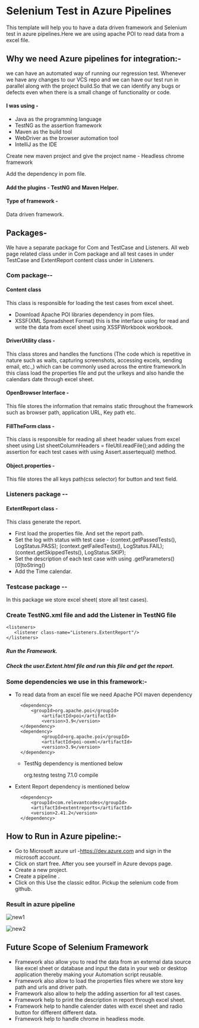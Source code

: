 #      Selenium Test in Azure Pipelines
This template will help you to have a data driven framework and Selenium test in azure pipelines.Here we are using apache POI to read data from a excel file. 

## Why we need Azure pipelines for integration:-

we can have an automated way of running our regression test.  Whenever we have any changes to our VCS repo and we can have our test run in parallel along with the project build.So that we can identify  any bugs or defects even when there is a small change of functionality or code.
#### I was using - 
* Java as the programming language
* TestNG as the assertion framework
* Maven as the build tool
* WebDriver as the browser automation tool
* IntelliJ as the IDE

Create new maven project and give the project name - Headless chrome framework

Add the dependency in pom file.

#### Add the plugins - TestNG and Maven Helper.
#### Type of framework - 
Data driven framework.
## Packages- 
We have a separate package for Com and TestCase and Listeners. All web page related class  under in Com package and all test cases  in under TestCase and ExtentReport content class under in Listeners. 
### Com package--
#### Content class
This class is responsible for loading the test cases from excel sheet.
  * Download Apache POI libraries dependency in pom files.
  * XSSF(XML Spreadsheet Format) this is the interface using for read and write the data from excel sheet using XSSFWorkbook workbook.

#### DriverUtility class - 
This class stores and handles the functions (The code which is repetitive in nature such as waits, capturing screenshots, accessing excels, sending email, etc.,) which can be commonly used across the entire framework.In this class load the properties file and put the urlkeys and also handle the calendars date through excel sheet.
#### OpenBrowser Interface - 
This file stores the information that remains static throughout the framework such as browser path, application URL, Key path etc.
#### FillTheForm class - 
This class is responsible for reading all sheet header values from excel sheet using List<SheetColumnHeader> sheetColumnHeaders = fileUtil.readFile();and adding the assertion for each test cases with using Assert.assertequal() method.
#### Object.properties - 
This file stores the all keys path(css selector) for button and text field.

### Listeners package --
#### ExtentReport class - 
This class generate the report.
  * First load the properties file. And set the report path.
  * Set the log with status with test case - 
    (context.getPassedTests(), LogStatus.PASS);
    (context.getFailedTests(), LogStatus.FAIL);
    (context.getSkippedTests(), LogStatus.SKIP);
  * Set the description of each test case with using  .getParameters()[0]toString()
  * Add the Time calendar.

### Testcase package --
In this package we store excel sheet( store all test cases).

### Create TestNG.xml file and add the Listener in TestNG file

	<listeners>
	   <listener class-name="Listeners.ExtentReport"/>
	</listeners>

##### Run the Framework.
##### Check the user.Extent.html file and run this file and get the report.

### Some dependencies we use in this framework:-
* To read data from an excel file we need Apache POI maven dependency

		<dependency>
			<groupId>org.apache.poi</groupId>
				<artifactId>poi</artifactId>
				<version>3.9</version>
		</dependency>
		<dependency>
				<groupId>org.apache.poi</groupId>
				<artifactId>poi-ooxml</artifactId>
				<version>3.9</version>
		</dependency>
	* TestNg dependency is mentioned below

		<dependency>
				<groupId>org.testng</groupId>
				<artifactId>testng</artifactId>
				<version>7.1.0</version>
				<scope>compile</scope>
		</dependency>

* Extent Report dependency is mentioned below

		<dependency>
			<groupId>com.relevantcodes</groupId>
			<artifactId>extentreports</artifactId>
			<version>2.41.2</version>
		</dependency>

## How to Run in Azure pipeline:-	

* Go to Microsoft azure url -https://dev.azure.com and sign in the microsoft account.
* Click on start free. After you see yourself in Azure devops page.
* Create a new project.
* Create a pipeline .
* Click on this Use the classic editor. Pickup the selenium  code from github.

### Result in azure pipeline 

![new1](https://user-images.githubusercontent.com/43197101/111360018-41224e00-86b2-11eb-81af-25969c598f77.png)

![new2](https://user-images.githubusercontent.com/43197101/111360037-454e6b80-86b2-11eb-8b59-2ce478aee340.png)

## Future Scope of Selenium Framework
* Framework also allow you to read the data from an external data source like excel sheet or database and input the data in your web or desktop application thereby making your Automation script reusable.
* Framework also allow to load the properties files where we store key path and urls and driver path.
* Framework also allow to help the adding assertion for all test cases.
* Framework help to print the description in report through excel sheet.
* Framework help to handle calender dates with excel sheet and radio button for different different data.
* Framework help to handle chrome in  headless mode.










